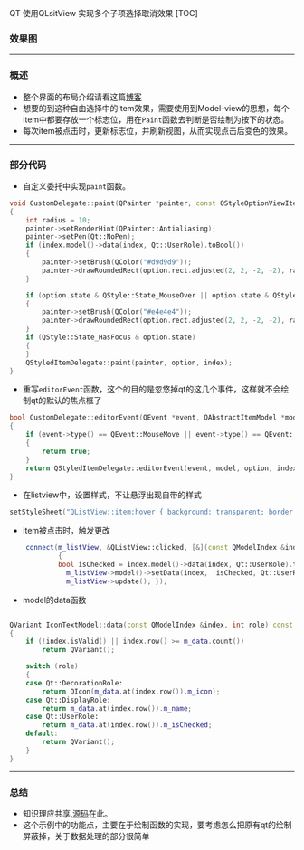 QT 使用QLsitView 实现多个子项选择取消效果
[TOC]

### 效果图

***

### 概述

- 整个界面的布局介绍请看这篇[博客](https://blog.csdn.net/weixin_49065061/article/details/138339626?spm=1001.2014.3001.5502)
- 想要的到这种自由选择中的Item效果，需要使用到Model-view的思想，每个item中都要存放一个标志位，用在`Paint`函数去判断是否绘制为按下的状态。
- 每次item被点击时，更新标志位，并刷新视图，从而实现点击后变色的效果。

***

### 部分代码

- 自定义委托中实现`paint`函数。

```cpp
void CustomDelegate::paint(QPainter *painter, const QStyleOptionViewItem &option, const QModelIndex &index) const
{
    int radius = 10;
    painter->setRenderHint(QPainter::Antialiasing);
    painter->setPen(Qt::NoPen);
    if (index.model()->data(index, Qt::UserRole).toBool())
    {
        painter->setBrush(QColor("#d9d9d9"));
        painter->drawRoundedRect(option.rect.adjusted(2, 2, -2, -2), radius, radius);
    }

    if (option.state & QStyle::State_MouseOver || option.state & QStyle::State_Selected)
    {
        painter->setBrush(QColor("#e4e4e4"));
        painter->drawRoundedRect(option.rect.adjusted(2, 2, -2, -2), radius, radius);
    }
    if (QStyle::State_HasFocus & option.state)
    {
    }
    QStyledItemDelegate::paint(painter, option, index);
}
```

- 重写`editorEvent`函数，这个的目的是忽悠掉qt的这几个事件，这样就不会绘制qt的默认的焦点框了

```cpp
bool CustomDelegate::editorEvent(QEvent *event, QAbstractItemModel *model, const QStyleOptionViewItem &option, const QModelIndex &index)
{
    if (event->type() == QEvent::MouseMove || event->type() == QEvent::MouseButtonPress || event->type() == QEvent::MouseButtonDblClick)
    {
        return true;
    }
    return QStyledItemDelegate::editorEvent(event, model, option, index);
}

```

- 在listview中，设置样式，不让悬浮出现自带的样式

```cpp
setStyleSheet("QListView::item:hover { background: transparent; border: none; }");
```

- item被点击时，触发更改

```cpp
    connect(m_listView, &QListView::clicked, [&](const QModelIndex &index)
            {
            bool isChecked = index.model()->data(index, Qt::UserRole).toBool();
              m_listView->model()->setData(index, !isChecked, Qt::UserRole);
              m_listView->update(); });
```

- model的data函数

```cpp

QVariant IconTextModel::data(const QModelIndex &index, int role) const
{
    if (!index.isValid() || index.row() >= m_data.count())
        return QVariant();

    switch (role)
    {
    case Qt::DecorationRole:
        return QIcon(m_data.at(index.row()).m_icon);
    case Qt::DisplayRole:
        return m_data.at(index.row()).m_name;
    case Qt::UserRole:
        return m_data.at(index.row()).m_isChecked;
    default:
        return QVariant();
    }
}
```

***

### 总结

- 知识理应共享,[源码](https://gitee.com/shan-jie6/my-case/tree/master/QT/listviewStrifintion)在此。
- 这个示例中的功能点，主要在于绘制函数的实现，要考虑怎么把原有qt的绘制屏蔽掉，关于数据处理的部分很简单

